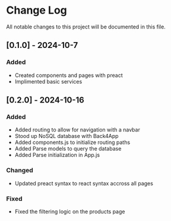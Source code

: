# Change Log
All notable changes to this project will be documented in this file.
 
## [0.1.0] - 2024-10-7
### Added
- Created components and pages with preact
- Implimented basic services

 
## [0.2.0] - 2024-10-16
   
### Added
- Added routing to allow for navigation with a navbar
- Stood up NoSQL database with Back4App
- Added components.js to initialize routing paths
- Added Parse models to query the database
- Added Parse initialization in App.js
### Changed
- Updated preact syntax to react syntax accross all pages
### Fixed
- Fixed the filtering logic on the products page